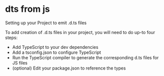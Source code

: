 # dts from js
Setting up your Project to emit .d.ts files

To add creation of .d.ts files in your project, you will need to do up-to four steps:

- Add TypeScript to your dev dependencies
- Add a tsconfig.json to configure TypeScript
- Run the TypeScript compiler to generate the corresponding d.ts files for JS files
- (optional) Edit your package.json to reference the types
